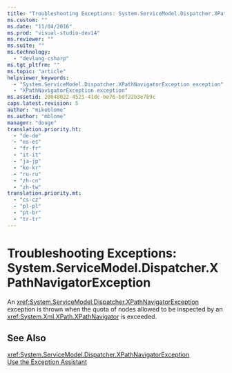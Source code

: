```yaml
---
title: "Troubleshooting Exceptions: System.ServiceModel.Dispatcher.XPathNavigatorException | Microsoft Docs"
ms.custom: ""
ms.date: "11/04/2016"
ms.prod: "visual-studio-dev14"
ms.reviewer: ""
ms.suite: ""
ms.technology: 
  - "devlang-csharp"
ms.tgt_pltfrm: ""
ms.topic: "article"
helpviewer_keywords: 
  - "System.ServiceModel.Dispatcher.XPathNavigatorException exception"
  - "XPathNavigatorException exception"
ms.assetid: 20048022-4521-41dc-be76-bdf22b3e7b9c
caps.latest.revision: 5
author: "mikeblome"
ms.author: "mblome"
manager: "douge"
translation.priority.ht: 
  - "de-de"
  - "es-es"
  - "fr-fr"
  - "it-it"
  - "ja-jp"
  - "ko-kr"
  - "ru-ru"
  - "zh-cn"
  - "zh-tw"
translation.priority.mt: 
  - "cs-cz"
  - "pl-pl"
  - "pt-br"
  - "tr-tr"
---
```

# Troubleshooting Exceptions: System.ServiceModel.Dispatcher.XPathNavigatorException
An <xref:System.ServiceModel.Dispatcher.XPathNavigatorException> exception is thrown when the quota of nodes allowed to be inspected by an <xref:System.Xml.XPath.XPathNavigator> is exceeded.  
  
## See Also  
 <xref:System.ServiceModel.Dispatcher.XPathNavigatorException>   
 [Use the Exception Assistant](../Topic/How%20to:%20Use%20the%20Exception%20Assistant.md)